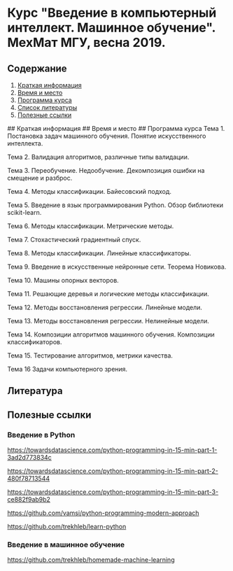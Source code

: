 # Курс "Введение в компьютерный интеллект. Машинное обучение". МехМат МГУ, весна 2019.

## Содержание
1. [Краткая информация](#info)
2. [Время и место](#ww)
3. [Программа курса](#program)
4. [Список литературы](#lit)
5. [Полезные ссылки](#links)

<a name="info" />
## Краткая информация 

<a name="ww" />
## Время и место 

<a name="program" />
## Программа курса 
Тема 1.
Постановка задач машинного обучения. Понятие искусственного интеллекта.

Тема 2.
Валидация алгоритмов, различные типы валидации.

Тема 3.
Переобучение. Недообучение. Декомпозиция ошибки на смещение и разброс.

Тема 4.
Методы классификации. Байесовский подход.

Тема 5.
Введение в язык программирования Python. Обзор библиотеки scikit-learn.

Тема 6.
Методы классификации. Метрические методы.

Тема 7.
Стохастический градиентный спуск.

Тема 8.
Методы классификации. Линейные классификаторы.

Тема 9.
Введение в искусственные нейронные сети. Теорема Новикова.

Тема 10.
Машины опорных векторов.

Тема 11.
Решающие деревья и логические методы классификации.

Тема 12.
Методы восстановления регрессии. Линейные модели.

Тема 13.
Методы восстановления регрессии. Нелинейные модели.

Тема 14.
Композиции алгоритмов машинного обучения. Композиции классификаторов.

Тема 15.
Тестирование алгоритмов, метрики качества.

Тема 16
Задачи компьютерного зрения.
## Литература <a name="lit" />
## Полезные ссылки <a name="links" />
### Введение в Python
https://towardsdatascience.com/python-programming-in-15-min-part-1-3ad2d773834c

https://towardsdatascience.com/python-programming-in-15-min-part-2-480f78713544

https://towardsdatascience.com/python-programming-in-15-min-part-3-ce882f9ab9b2

https://github.com/vamsi/python-programming-modern-approach

https://github.com/trekhleb/learn-python
### Введение в машинное обучение
https://github.com/trekhleb/homemade-machine-learning

